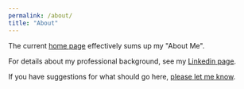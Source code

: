 ```yaml
---
permalink: /about/
title: "About"
---
```


The current <a href="https://danielrdowns.github.io/">home page</a> effectively sums up my "About Me".

For details about my professional background, see my <a href="https://www.linkedin.com/in/danielrdowns/">Linkedin page</a>.

If you have suggestions for what should go here, [please let me know](/contact/).


